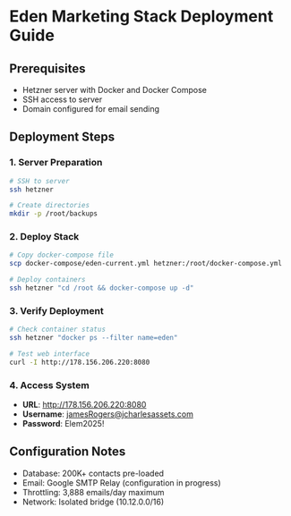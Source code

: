 # Eden Marketing Stack Deployment Guide

## Prerequisites
- Hetzner server with Docker and Docker Compose
- SSH access to server
- Domain configured for email sending

## Deployment Steps

### 1. Server Preparation
```bash
# SSH to server
ssh hetzner

# Create directories
mkdir -p /root/backups
```

### 2. Deploy Stack
```bash
# Copy docker-compose file
scp docker-compose/eden-current.yml hetzner:/root/docker-compose.yml

# Deploy containers
ssh hetzner "cd /root && docker-compose up -d"
```

### 3. Verify Deployment
```bash
# Check container status
ssh hetzner "docker ps --filter name=eden"

# Test web interface
curl -I http://178.156.206.220:8080
```

### 4. Access System
- **URL**: http://178.156.206.220:8080
- **Username**: jamesRogers@jcharlesassets.com
- **Password**: Elem2025!

## Configuration Notes
- Database: 200K+ contacts pre-loaded
- Email: Google SMTP Relay (configuration in progress)
- Throttling: 3,888 emails/day maximum
- Network: Isolated bridge (10.12.0.0/16)